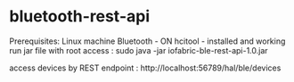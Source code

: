 # bluetooth-rest-api
Prerequisites:
Linux machine
Bluetooth - ON
hcitool - installed and working
run jar file with root access : sudo java -jar iofabric-ble-rest-api-1.0.jar

access devices by REST endpoint : http://localhost:56789/hal/ble/devices
